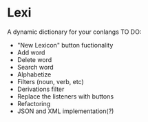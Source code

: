 # Lexi
A dynamic dictionary for your conlangs
TO DO:
- "New Lexicon" button fuctionality
- Add word
- Delete word
- Search word
- Alphabetize 
- Filters (noun, verb, etc)
- Derivations filter
- Replace the listeners with buttons
- Refactoring
- JSON and XML implementation(?) 
